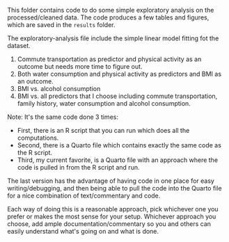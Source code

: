This folder contains code to do some simple exploratory analysis on the processed/cleaned data.
The code produces a few tables and figures, which are saved in the `results` folder.

The exploratory-analysis file include the simple linear model fitting fot the dataset.
1. Commute transportation as predictor and physical activity as an outcome but needs more time to figure out.
2. Both water consumption and physical activity as predictors and BMI as an outcome.
3. BMI vs. alcohol consumption
4. BMI vs. all predictors that I choose including commute transportation, family history, water consumption and alcohol consumption.



Note:
It's the same code done 3 times:

* First, there is an R script that you can run which does all the computations.
* Second, there is a Quarto file which contains exactly the same code as the R script.
* Third, my current favorite, is a Quarto file with an approach where the code is pulled in from the R script and run.

The last version has the advantage of having code in one place for easy writing/debugging, and then being able to pull the code into the Quarto file for a nice combination of text/commentary and code.

Each way of doing this is a reasonable approach, pick whichever one you prefer or makes the most sense for your setup. Whichever approach you choose, add ample documentation/commentary so you and others can easily understand what's going on and what is done.